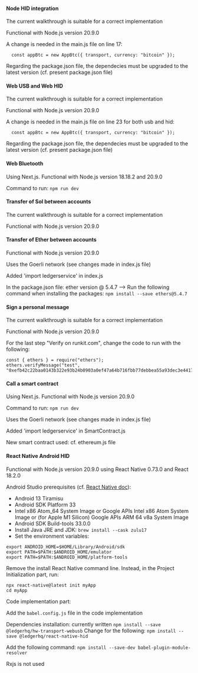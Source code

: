 #### Node HID integration

The current walkthrough is suitable for a correct implementation

Functional with Node.js version 20.9.0

A change is needed in the main.js file on line 17:

      const appBtc = new AppBtc({ transport, currency: "bitcoin" });

Regarding the package.json file, the dependecies must be upgraded to the latest version (cf. present package.json file)



#### Web USB and Web HID

The current walkthrough is suitable for a correct implementation

Functional with Node.js version 20.9.0

A change is needed in the main.js file on line 23 for both usb and hid:

      const appBtc = new AppBtc({ transport, currency: "bitcoin" });

Regarding the package.json file, the dependecies must be upgraded to the latest version (cf. present package.json file)



#### Web Bluetooth

Using Next.js. Functional with Node.js version 18.18.2 and 20.9.0

Command to run: `npm run dev`



#### Transfer of Sol between accounts

The current walkthrough is suitable for a correct implementation

Functional with Node.js version 20.9.0



#### Transfer of Ether between accounts

Functional with Node.js version 20.9.0

Uses the Goerli network (see changes made in index.js file)

Added 'import ledgerservice' in index.js

In the package.json file: ether version @ 5.4.7 --> Run the following command when installing the packages:
`npm install --save ethers@5.4.7`


#### Sign a personal message

The current walkthrough is suitable for a correct implementation

Functional with Node.js version 20.9.0

For the last step "Verify on runkit.com", change the code to run with the following:
```
const { ethers } = require("ethers");
ethers.verifyMessage("test", "0xefb42c22baa0143b322e93b24b0903a0ef47a64b716fbb77debbea55a93dec3e4417aff7dce845723240916c6e34cf17c674828b3addfb0afad966334df5b6311b");
```

#### Call a smart contract

Using Next.js. Functional with Node.js version 20.9.0

Command to run: `npm run dev`

Uses the Goerli network (see changes made in index.js file)

Added 'import ledgerservice' in SmartContract.js

New smart contract used: cf. ethereum.js file


#### React Native Android HID

Functional with Node.js version 20.9.0 using React Native 0.73.0 and React 18.2.0

Android Studio prerequisites (cf. [React Native doc](https://reactnative.dev/docs/environment-setup?os=macos&platform=android&guide=native&package-manager=npm#android-sdk)):
- Android 13 Tiramisu
- Android SDK Platform 33
- Intel x86 Atom_64 System Image or Google APIs Intel x86 Atom System Image or (for Apple M1 Silicon) Google APIs ARM 64 v8a System Image
- Android SDK Build-tools 33.0.0
- Install Java JRE and JDK: `brew install --cask zulu17`
- Set the environment variables:
```
export ANDROID_HOME=$HOME/Library/Android/sdk
export PATH=$PATH:$ANDROID_HOME/emulator
export PATH=$PATH:$ANDROID_HOME/platform-tools
```
Remove the install React Native command line.
Instead, in the Project Initialization part, run:
```
npx react-native@latest init myApp
cd myApp
```
Code implementation part:

Add the `babel.config.js` file in the code implementation

Dependencies installation: currently written `npm install --save @ledgerhq/hw-transport-webusb`
Change for the following: `npm install --save @ledgerhq/react-native-hid`

Add the following command: `npm install --save-dev babel-plugin-module-resolver`

Rxjs is not used